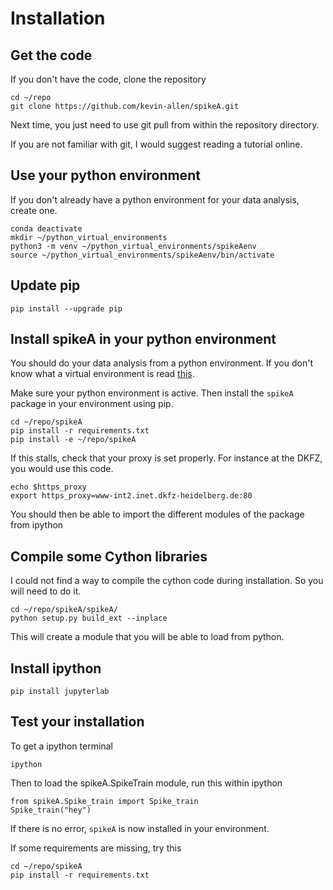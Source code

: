 # Installation

## Get the code

If you don't have the code, clone the repository

```
cd ~/repo
git clone https://github.com/kevin-allen/spikeA.git
```

Next time, you just need to use git pull from within the repository directory.

If you are not familiar with git, I would suggest reading a tutorial online.

## Use your python environment

If you don't already have a python environment for your data analysis, create one.

```
conda deactivate
mkdir ~/python_virtual_environments
python3 -m venv ~/python_virtual_environments/spikeAenv
source ~/python_virtual_environments/spikeAenv/bin/activate
```
## Update pip

```
pip install --upgrade pip
```


## Install spikeA in your python environment

You should do your data analysis from a python environment. If you don't know what a virtual environment is read [this](https://docs.python.org/3/library/venv.html#venv-def).

Make sure your python environment is active. Then install the `spikeA` package in your environment using pip.

```
cd ~/repo/spikeA
pip install -r requirements.txt
pip install -e ~/repo/spikeA
```

If this stalls, check that your proxy is set properly. For instance at the DKFZ, you would use this code.
```
echo $https_proxy
export https_proxy=www-int2.inet.dkfz-heidelberg.de:80
```

You should then be able to import the different modules of the package from ipython

## Compile some Cython libraries

I could not find a way to compile the cython code during installation. So you will need to do it.

```
cd ~/repo/spikeA/spikeA/
python setup.py build_ext --inplace
```

This will create a module that you will be able to load from python.

## Install ipython

```
pip install jupyterlab
```

## Test your installation

To get a ipython terminal
```
ipython
```

Then to load the spikeA.SpikeTrain module, run this within ipython
```
from spikeA.Spike_train import Spike_train
Spike_train("hey")
```
If there is no error, `spikeA` is now installed in your environment.

If some requirements are missing, try this

```
cd ~/repo/spikeA
pip install -r requirements.txt
```
